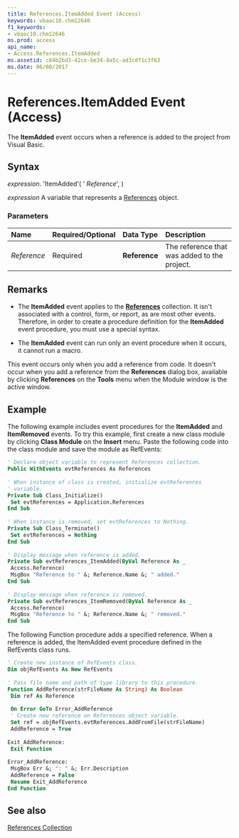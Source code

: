 ```yaml
---
title: References.ItemAdded Event (Access)
keywords: vbaac10.chm12646
f1_keywords:
- vbaac10.chm12646
ms.prod: access
api_name:
- Access.References.ItemAdded
ms.assetid: c84b2bd3-42ce-be34-8a5c-ad3cdf1c3f63
ms.date: 06/08/2017
---
```



# References.ItemAdded Event (Access)

The  **ItemAdded** event occurs when a reference is added to the project from Visual Basic.


## Syntax

 _expression_. 'ItemAdded'( ' _Reference_', )

 _expression_ A variable that represents a [References](./Access.References.md) object.


### Parameters



|**Name**|**Required/Optional**|**Data Type**|**Description**|
|:-----|:-----|:-----|:-----|
| _Reference_|Required|**Reference**|The reference that was added to the project.|

## Remarks


- The  **ItemAdded** event applies to the **[References](Access.References.md)** collection. It isn't associated with a control, form, or report, as are most other events. Therefore, in order to create a procedure definition for the **ItemAdded** event procedure, you must use a special syntax.
    
- The  **ItemAdded** event can run only an event procedure when it occurs, it cannot run a macro.
    
This event occurs only when you add a reference from code. It doesn't occur when you add a reference from the  **References** dialog box, available by clicking **References** on the **Tools** menu when the Module window is the active window.


## Example

The following example includes event procedures for the  **ItemAdded** and **ItemRemoved** events. To try this example, first create a new class module by clicking **Class Module** on the **Insert** menu. Paste the following code into the class module and save the module as RefEvents:


```vb
' Declare object variable to represent References collection. 
Public WithEvents evtReferences As References 
 
' When instance of class is created, initialize evtReferences 
' variable. 
Private Sub Class_Initialize() 
 Set evtReferences = Application.References 
End Sub 
 
' When instance is removed, set evtReferences to Nothing. 
Private Sub Class_Terminate() 
 Set evtReferences = Nothing 
End Sub 
 
' Display message when reference is added. 
Private Sub evtReferences_ItemAdded(ByVal Reference As _ 
 Access.Reference) 
 MsgBox "Reference to " &; Reference.Name &; " added." 
End Sub 
 
' Display message when reference is removed. 
Private Sub evtReferences_ItemRemoved(ByVal Reference As _ 
 Access.Reference) 
 MsgBox "Reference to " &; Reference.Name &; " removed." 
End Sub
```

The following Function procedure adds a specified reference. When a reference is added, the ItemAdded event procedure defined in the RefEvents class runs.




```vb
' Create new instance of RefEvents class. 
Dim objRefEvents As New RefEvents 
 
' Pass file name and path of type library to this procedure. 
Function AddReference(strFileName As String) As Boolean 
 Dim ref As Reference 
 
 On Error GoTo Error_AddReference 
 ' Create new reference on References object variable. 
 Set ref = objRefEvents.evtReferences.AddFromFile(strFileName) 
 AddReference = True 
 
Exit_AddReference: 
 Exit Function 
 
Error_AddReference: 
 MsgBox Err &; ": " &; Err.Description 
 AddReference = False 
 Resume Exit_AddReference 
End Function
```


## See also


[References Collection](Access.References.md)

